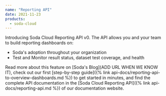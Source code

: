 ```yaml
---
name: "Reporting API"
date: 2021-11-23
products:
  - soda-cloud
---
```


Introducing Soda Cloud Reporting API v0. The API allows you and your team to build reporting dashboards on:
- Soda's adoption throughout your organization
- Test and Monitor result status, dataset test coverage, and health

Read more about this feature on [Soda's Blog](ADD URL WHEN WE KNOW IT), check out our first [step-by-step guide]({% link api-docs/reporting-api-to-overview-dashboards.md %}) to get started in minutes, and find the complete API documentation in the [Soda Cloud Reporting API]({% link api-docs/reporting-api.md %}) of our documentation website.
